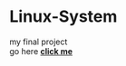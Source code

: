 # Linux-System
my final project<br>
go here <b><a href="http://rashikshrestha.com.np"> click me </a>
  <script>alert('hahahaha')</script>
